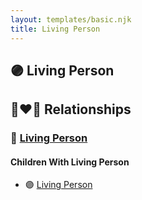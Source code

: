 ```yaml
---
layout: templates/basic.njk
title: Living Person
---
```

## 🟣 Living Person

## 👩‍❤️‍👨 Relationships

### 🔵 [Living Person](/people/2/24504153)

#### Children With Living Person
* 🟣 [Living Person](/people/6/66378416)